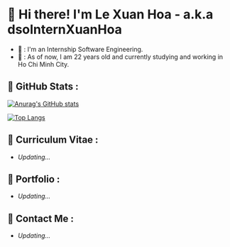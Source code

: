 # 🌟 Hi there! I'm Le Xuan Hoa - a.k.a dsoInternXuanHoa

- 🔭 : I'm an Internship Software Engineering.
- 🏢 : As of now, I am 22 years old and currently studying and working in Ho Chi Minh City.

## 🌠 **GitHub Stats :**

<!-- GitHub Stats Card -->

[![Anurag's GitHub stats](https://github-readme-stats.vercel.app/api?username=dsoInternXuanHoa&show_icons=true&theme=gruvbox&count_private=true)](https://github.com/anuraghazra/github-readme-stats)

<!-- Top Languages Card -->

[![Top Langs](https://github-readme-stats.vercel.app/api/top-langs/?username=dsoInternXuanHoa&show_icons=true&theme=gruvbox&layout=compact)](https://github.com/anuraghazra/github-readme-stats)

## 🌠 **Curriculum Vitae :**

- _Updating..._

## 🌠 **Portfolio :**

- _Updating..._

## 🌠 **Contact Me :**

- _Updating..._
